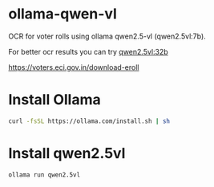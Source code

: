 # ollama-qwen-vl

OCR for voter rolls using ollama qwen2.5-vl (qwen2.5vl:7b).

For better ocr results you can try [qwen2.5vl:32b](https://ollama.com/library/qwen2.5vl)

https://voters.eci.gov.in/download-eroll



# Install Ollama
```bash
curl -fsSL https://ollama.com/install.sh | sh
```

# Install qwen2.5vl

```bash
ollama run qwen2.5vl
```
